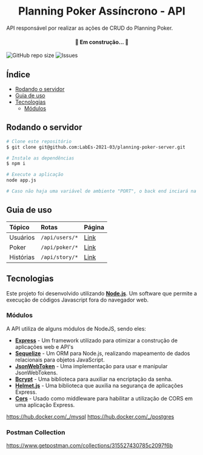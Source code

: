 <h1 align="center">Planning Poker Assíncrono - API</h1>

API responsável por realizar as ações de CRUD do Planning Poker.

<h4 align="center"> 
	🚧 Em construção... 🚧
</h4>

![GitHub repo size](https://img.shields.io/github/repo-size/LabEs-2021-03/planning-poker-server) ![Issues](https://img.shields.io/github/issues/LabEs-2021-03/planning-poker-server)

## Índice

* [Rodando o servidor](#instalacao)
* [Guia de uso](#guia-de-uso)
* [Tecnologias](#tecnologias)
  * [Módulos](#módulos)

## Rodando o servidor

```bash
# Clone este repositório
$ git clone git@github.com:LabEs-2021-03/planning-poker-server.git

# Instale as dependências
$ npm i

# Execute a aplicação
node app.js

# Caso não haja uma variável de ambiente "PORT", o back end inciará na porta 3000
```

## Guia de uso

| Tópico    | Rotas          | Página                                                                                    |
|:----------|:---------------|:------------------------------------------------------------------------------------------|
| Usuários  | `/api/users/*` | [Link](https://github.com/LabEs-2021-03/planning-poker-server/blob/develop/docs/users.md) |
| Poker     | `/api/poker/*` | [Link](https://github.com/LabEs-2021-03/planning-poker-server/blob/develop/docs/poker.md) |
| Histórias | `/api/story/*` | [Link](https://github.com/LabEs-2021-03/planning-poker-server/blob/develop/docs/story.md) |

## Tecnologias

Este projeto foi desenvolvido utilizando [**Node.js**](https://nodejs.org/). Um software que permite a execução de códigos Javascript fora do navegador web.

### Módulos

A API utiliza de alguns módulos de NodeJS, sendo eles:

- [**Express**](https://expressjs.com/) - Um framework utilizado para otimizar a construção de aplicações web e API's
- [**Sequelize**](https://sequelize.org/) - Um ORM para Node.js, realizando mapeamento de dados relacionais para objetos JavaScript.
- [**JsonWebToken**](https://github.com/auth0/node-jsonwebtoken#readme) - Uma implementação para usar e manipular JsonWebTokens.
- [**Bcrypt**](https://github.com/kelektiv/node.bcrypt.js#readme) - Uma biblioteca para auxiliar na encriptação da senha.
- [**Helmet.js**](https://helmetjs.github.io/) - Uma biblioteca que auxilia na segurança de aplicações Express.
- [**Cors**](https://www.npmjs.com/package/cors) - Usado como middleware para habilitar a utilização de CORS em uma aplicação Express.


<https://hub.docker.com/_/mysql>
<https://hub.docker.com/_/postgres>

### Postman Collection

https://www.getpostman.com/collections/315527430785c2097f6b